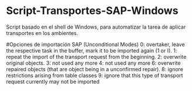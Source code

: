 # Script-Transportes-SAP-Windows
Script basado en el shell de Windows, para automatizar la tarea de aplicar transportes en los ambientes.

#Opciones de importación SAP (Unconditional Modes)
0: overtaker, leave the respective task in the buffer, mark it to be imported again (1 or I).
1: repeat the import of the transport request from the beginning.
2: overwrite original objects.
3: not used any more
4: not used any more
6: overwrite repaired objects (that are object being in a unconfirmed repair).
8: ignore restrictions arising from table classes
9: ignore that this type of transport request currently may not be imported